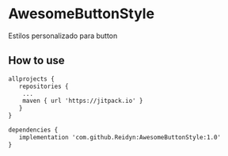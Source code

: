 # AwesomeButtonStyle
Estilos personalizado para button
## How to use

```xml
allprojects {
   repositories {
	...
	maven { url 'https://jitpack.io' }
   }
}

dependencies {
   implementation 'com.github.Reidyn:AwesomeButtonStyle:1.0'
}
```
